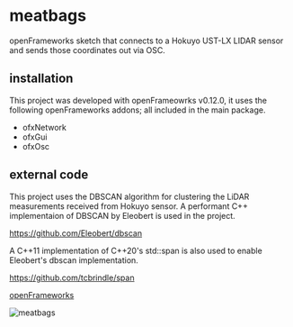 # meatbags
openFrameworks sketch that connects to a Hokuyo UST-LX LIDAR sensor and sends those coordinates out via OSC.

## installation

This project was developed with openFrameowrks v0.12.0, it uses the following openFrameworks addons; all included in the main package.

- ofxNetwork
- ofxGui
- ofxOsc

## external code

This project uses the DBSCAN algorithm for clustering the LiDAR measurements received from Hokuyo sensor. A performant C++ implementaion of DBSCAN by Eleobert is used in the project.

https://github.com/Eleobert/dbscan

A C++11 implementation of C++20's std::span is also used to enable Eleobert's dbscan implementation.

https://github.com/tcbrindle/span

[openFrameworks](https://openframeworks.cc/download/)

![meatbags](https://github.com/user-attachments/assets/573bc162-8214-4989-9b6e-8b0510f38e72)
